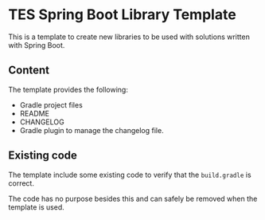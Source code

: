 # TES Spring Boot Library Template

This is a template to create new libraries to be used with solutions written with Spring Boot.

## Content

The template provides the following:

- Gradle project files
- README
- CHANGELOG
- Gradle plugin to manage the changelog file.

## Existing code

The template include some existing code to verify that the `build.gradle` is correct.

The code has no purpose besides this and can safely be removed when the template is used.

